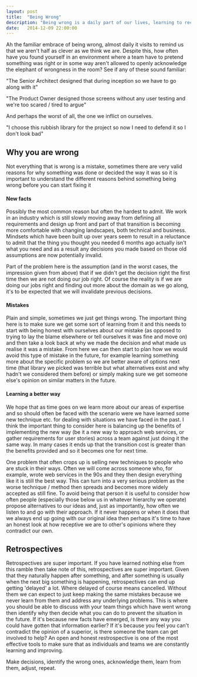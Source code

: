 ```yaml
---
layout: post
title:  "Being Wrong"
description: "Being wrong is a daily part of our lives, learning to recognise and adapt is an important skill to have."
date:   2014-12-09 22:00:00
---
```


Ah the familiar embrace of being wrong, almost daily it visits to remind us that we aren't half as clever as we think we are. Despite this, how often have you found yourself in an environment where a team have to pretend something was right or in some way aren't allowed to openly acknowledge the elephant of wrongness in the room?	See if any of these sound familiar:

"The Senior Architect designed that during inception so we have to go along with it"

"The Product Owner designed those screens without any user testing and we're too scared / tired to argue"

And perhaps the worst of all, the one we inflict on ourselves.

"I choose this rubbish library for the project so now I need to defend it so I don't look bad"

## Why you are wrong

Not everything that is wrong is a mistake, sometimes there are very valid reasons for why something was done or decided the way it was so it is important to understand the different reasons behind something being wrong before you can start fixing it

#### New facts
Possibly the most common reason but often the hardest to admit. We work in an industry which is still slowly moving away from defining all requirements and design up front and part of that transition is becoming more comfortable with changing landscapes, both technical and business. Mindsets which have been built up over years seem to result in a reluctance to admit that the thing you thought you needed 6 months ago actually isn't what you need and as a result any decisions you made based on those old assumptions are now potentially invalid.

Part of the problem here is the assumption (and in the worst cases, the impression given from above) that if we didn't get the decision right the first time then we are not doing our job right. Of course the reality is if we are doing our jobs right and finding out more about the domain as we go along, it's to be expected that we will invalidate previous decisions.

#### Mistakes
Plain and simple, sometimes we just get things wrong. The important thing here is to make sure we get some sort of learning from it and this needs to start with being honest with ourselves about our mistake (as opposed to trying to lay the blame elsewhere or tell ourselves it was fine and move on) and then take a look back at why we made the decision and what made us realise it was a mistake. From here we can then start to plan how we would avoid this type of mistake in the future, for example learning something more about the specific problem so we are better aware of options next time (that library we picked was terrible but what alternatives exist and why hadn't we considered them before) or simply making sure we get someone else's opinion on similar matters in the future.

#### Learning a better way
We hope that as time goes on we learn more about our areas of expertise and so should often be faced with the scenario were we have learned some new technique etc. for dealing with situations we have faced in the past. I think the important thing to consider here is balancing up the benefits of implementing the new way (be it a new way to approach web services, or gather requirements for user stories) across a team against just doing it the same way. In many cases it ends up that the transition cost is greater than the benefits provided and so it becomes one for next time. 

One problem that often crops up is selling new techniques to people who are stuck in their ways. Often we will come across someone who, for example, wrote web services in the 90s and they then design everything like it is still the best way. This can turn into a very serious problem as the worse technique / method then spreads and becomes more widely accepted as still fine. To avoid being that person it is useful to consider how often people (especially those below us in whatever hierarchy we operate) propose alternatives to our ideas and, just as importantly, how often we listen to and go with their approach. If it never happens or when it does that we always end up going with our original idea then perhaps it's time to have an honest look at how receptive we are to other's opinions where they contradict our own.

## Retrospectives
Retrospectives are super important. If you have learned nothing else from this ramble then take note of this, retrospectives are super important. Given that they naturally happen after something, and after something is usually when the next big something is happening, retrospectives can end up getting 'delayed' a lot. Where delayed of course means cancelled. Without them we can expect to just keep making the same mistakes because we never learn from them and address any underlying problems. This is where you should be able to discuss with your team things which have went wrong then identify why then decide what you can do to prevent the situation in the future. If it's because new facts have emerged, is there any way you could have gotten that information earlier? If it's because you feel you can't contradict the opinion of a superior, is there someone the team can get involved to help? An open and honest restrospective is one of the most effective tools to make sure that as individuals and teams we are constantly learning and improving.

Make decisions, identify the wrong ones, acknowledge them, learn from them, adjust, repeat.